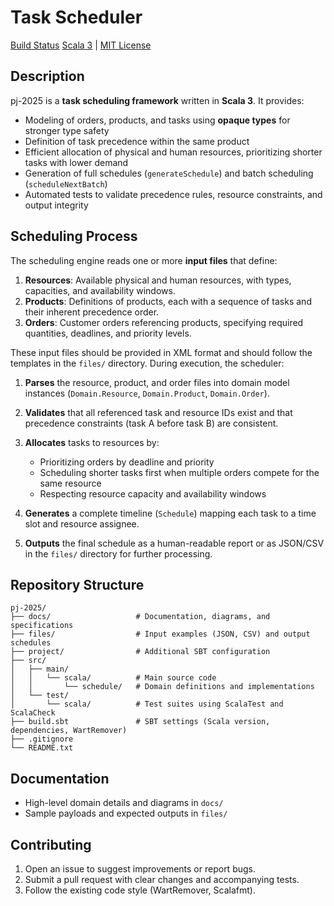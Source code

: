 # Task Scheduler

[Build Status](https://github.com/GuilhermeCunha79/pj-2025/actions/workflows/ci.yml/badge.svg)
[Scala 3](https://www.scala-lang.org/) | [MIT License](LICENSE)

## Description

pj-2025 is a **task scheduling framework** written in **Scala 3**. It provides:

* Modeling of orders, products, and tasks using **opaque types** for stronger type safety
* Definition of task precedence within the same product
* Efficient allocation of physical and human resources, prioritizing shorter tasks with lower demand
* Generation of full schedules (`generateSchedule`) and batch scheduling (`scheduleNextBatch`)
* Automated tests to validate precedence rules, resource constraints, and output integrity

## Scheduling Process

The scheduling engine reads one or more **input files** that define:

1. **Resources**: Available physical and human resources, with types, capacities, and availability windows.
2. **Products**: Definitions of products, each with a sequence of tasks and their inherent precedence order.
3. **Orders**: Customer orders referencing products, specifying required quantities, deadlines, and priority levels.

These input files should be provided in XML format and should follow the templates in the `files/` directory. During execution, the scheduler:

1. **Parses** the resource, product, and order files into domain model instances (`Domain.Resource`, `Domain.Product`, `Domain.Order`).
2. **Validates** that all referenced task and resource IDs exist and that precedence constraints (task A before task B) are consistent.
3. **Allocates** tasks to resources by:

   * Prioritizing orders by deadline and priority
   * Scheduling shorter tasks first when multiple orders compete for the same resource
   * Respecting resource capacity and availability windows
4. **Generates** a complete timeline (`Schedule`) mapping each task to a time slot and resource assignee.
5. **Outputs** the final schedule as a human-readable report or as JSON/CSV in the `files/` directory for further processing.

## Repository Structure

```
pj-2025/
├── docs/                   # Documentation, diagrams, and specifications
├── files/                  # Input examples (JSON, CSV) and output schedules
├── project/                # Additional SBT configuration
├── src/
│   ├── main/
│   │   └── scala/          # Main source code
│   │       └── schedule/   # Domain definitions and implementations
│   └── test/
│       └── scala/          # Test suites using ScalaTest and ScalaCheck
├── build.sbt               # SBT settings (Scala version, dependencies, WartRemover)
├── .gitignore
└── README.txt
```

## Documentation

* High-level domain details and diagrams in `docs/`
* Sample payloads and expected outputs in `files/`

## Contributing

1. Open an issue to suggest improvements or report bugs.
2. Submit a pull request with clear changes and accompanying tests.
3. Follow the existing code style (WartRemover, Scalafmt).
